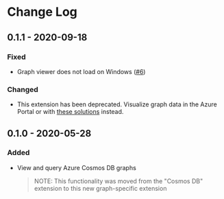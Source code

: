 # Change Log

## 0.1.1 - 2020-09-18

### Fixed
- Graph viewer does not load on Windows ([#6](https://github.com/microsoft/vscode-cosmosdbgraph/issues/6))

### Changed
- This extension has been deprecated. Visualize graph data in the Azure Portal or with [these solutions](https://docs.microsoft.com/azure/cosmos-db/graph-visualization) instead.

## 0.1.0 - 2020-05-28

### Added
- View and query Azure Cosmos DB graphs
  > NOTE: This functionality was moved from the "Cosmos DB" extension to this new graph-specific extension
